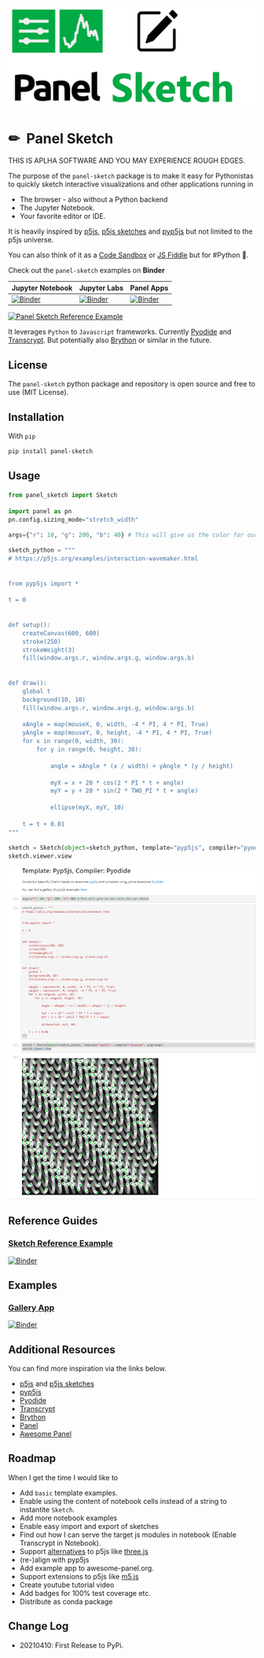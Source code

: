 ![Panel Sketch Logo](https://raw.githubusercontent.com/MarcSkovMadsen/panel-sketch/main/assets/images/panel-sketch-logo.png)

# &#x270f; &#xfe0f; Panel Sketch

THIS IS APLHA SOFTWARE AND YOU MAY EXPERIENCE ROUGH EDGES.

The purpose of the `panel-sketch` package is to make it easy for Pythonistas to quickly sketch interactive visualizations and other applications running in

- The browser - also without a Python backend
- The Jupyter Notebook.
- Your favorite editor or IDE.

It is heavily inspired by [p5js](https://p5js.org/get-started/), [p5js sketches](https://editor.p5js.org/p5/sketches) and [pyp5js](https://github.com/berinhard/pyp5js) but not limited to the p5js universe.

You can also think of it as a [Code Sandbox](https://codesandbox.io/) or [JS Fiddle](https://jsfiddle.net/) but for #Python &#128013;.

Check out the `panel-sketch` examples on **Binder**

| Jupyter Notebook | Jupyter Labs | Panel Apps |
| - | - | - |
| [![Binder](https://mybinder.org/badge_logo.svg)](https://mybinder.org/v2/gh/marcskovmadsen/panel-sketch/HEAD?filepath=examples) | [![Binder](https://mybinder.org/badge_logo.svg)](https://mybinder.org/v2/gh/marcskovmadsen/panel-sketch/HEAD?urlpath=lab/tree/examples) | [![Binder](https://mybinder.org/badge_logo.svg)](https://mybinder.org/v2/gh/marcskovmadsen/panel-sketch/HEAD?urlpath=panel) |

[![Panel Sketch Reference Example](https://github.com/MarcSkovMadsen/panel-sketch/blob/main/assets/images/panel-sketch-binder.gif?raw=true)](https://mybinder.org/v2/gh/marcskovmadsen/panel-sketch/HEAD?urlpath=lab/tree/examples/Sketch.ipynb)

It leverages `Python` to `Javascript` frameworks. Currently [Pyodide](https://github.com/pyodide/pyodide) and [Transcrypt](https://www.transcrypt.org/). But potentially also [Brython](https://brython.info/) or similar in the future.

## License

The `panel-sketch` python package and repository is open source and free to use (MIT License).

## Installation

With `pip`

```bash
pip install panel-sketch
```

## Usage

```python
from panel_sketch import Sketch

import panel as pn
pn.config.sizing_mode="stretch_width"
```

```python
args={"r": 10, "g": 200, "b": 40} # This will give us the color for our sketch
```

```python
sketch_python = """
# https://p5js.org/examples/interaction-wavemaker.html


from pyp5js import *

t = 0


def setup():
    createCanvas(600, 600)
    stroke(250)
    strokeWeight(3)
    fill(window.args.r, window.args.g, window.args.b)


def draw():
    global t
    background(10, 10)
    fill(window.args.r, window.args.g, window.args.b)

    xAngle = map(mouseX, 0, width, -4 * PI, 4 * PI, True)
    yAngle = map(mouseY, 0, height, -4 * PI, 4 * PI, True)
    for x in range(0, width, 30):
        for y in range(0, height, 30):

            angle = xAngle * (x / width) + yAngle * (y / height)

            myX = x + 20 * cos(2 * PI * t + angle)
            myY = y + 20 * sin(2 * TWO_PI * t + angle)

            ellipse(myX, myY, 10)

    t = t + 0.01
"""
```

```python
sketch = Sketch(object=sketch_python, template="pyp5js", compiler="pyodide", args=args)
sketch.viewer.view
```

![Basic Example](https://github.com/MarcSkovMadsen/panel-sketch/blob/main/assets/images/panel-sketch-basic-example.png?raw=true)

## Reference Guides

### [Sketch Reference Example](https://github.com/MarcSkovMadsen/panel-sketch/blob/main/examples/Sketch.ipynb)

[![Binder](https://mybinder.org/badge_logo.svg)](https://mybinder.org/v2/gh/marcskovmadsen/panel-sketch/HEAD?urlpath=lab/tree/examples/Sketch.ipynb)

## Examples

### [Gallery App](https://github.com/MarcSkovMadsen/panel-sketch/blob/main/examples/pyp5js/gallery/gallery.py)

[![Binder](https://mybinder.org/badge_logo.svg)](https://mybinder.org/v2/gh/marcskovmadsen/panel-sketch/HEAD?urlpath=lab/tree/examples/pyp5js/gallery/gallery.py)

## Additional Resources

You can find more inspiration via the links below.

- [p5js](https://p5js.org/get-started/) and [p5js sketches](https://editor.p5js.org/p5/sketches)
- [pyp5js](https://github.com/berinhard/pyp5js)
- [Pyodide](https://github.com/pyodide/pyodide)
- [Transcrypt](https://www.transcrypt.org/)
- [Brython](https://brython.info/)
- [Panel](https://panel.holoviz.org)
- [Awesome Panel](https://awesome-panel.org)

## Roadmap

When I get the time I would like to

- Add `basic` template examples.
- Enable using the content of notebook cells instead of a string to instantite `Sketch`.
- Add more notebook examples
- Enable easy import and export of sketches
- Find out how I can serve the target js modules in notebook (Enable Transcrypt in Notebook).
- Support [alternatives](https://www.slant.co/options/147/alternatives/~p5-js-alternatives) to p5js like [three.js](https://threejs.org/)
- (re-)align with pyp5js
- Add example app to awesome-panel.org.
- Support extensions to p5js like [m5.js](https://ml5js.org/)
- Create youtube tutorial video
- Add badges for 100% test coverage etc.
- Distribute as conda package

## Change Log

- 20210410: First Release to PyPi.
